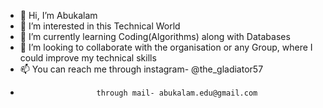 - 👋 Hi, I’m Abukalam
- 👀 I’m interested in this Technical World
- 🌱 I’m currently learning Coding(Algorithms) along with Databases
- 💞️ I’m looking to collaborate with the organisation or any Group, where I could improve my technical skills
- 📫 You can reach me through instagram- @the_gladiator57
-                      through mail- abukalam.edu@gmail.com

<!---
Gladiator57/Gladiator57 is a ✨ special ✨ repository because its `README.md` (this file) appears on your GitHub profile.
You can click the Preview link to take a look at your changes.
--->
